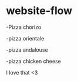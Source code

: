 # website-flow

-Pizza chorizo 

-pizza orientale 

-pizza andalouse 

-pizza chicken cheese 

I love that <3
